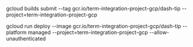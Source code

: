 gcloud builds submit --tag gcr.io/term-integration-project-gcp/dash-tip  --project=term-integration-project-gcp

gcloud run deploy --image gcr.io/term-integration-project-gcp/dash-tip --platform managed  --project=term-integration-project-gcp --allow-unauthenticated